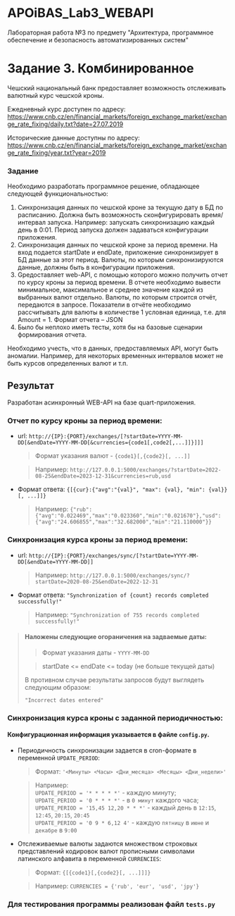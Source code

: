 # APOiBAS_Lab3_WEBAPI
Лабораторная работа №3 по предмету "Архитектура, программное обеспечение и безопасность автоматизированных систем"

# Задание 3. Комбинированное

Чешский национальный банк предоставляет возможность отслеживать валютный курс чешской кроны.

Ежедневный курс доступен по адресу: https://www.cnb.cz/en/financial_markets/foreign_exchange_market/exchange_rate_fixing/daily.txt?date=27.07.2019

Исторические данные доступны по адресу: https://www.cnb.cz/en/financial_markets/foreign_exchange_market/exchange_rate_fixing/year.txt?year=2019

### Задание

Необходимо разработать программное решение, обладающее следующей функциональностью:

1. Cинхронизация данных по чешской кроне за текущую дату в БД по расписанию. Должна быть возможность сконфигурировать время/интервал запуска. Например: запускать синхронизацию каждый день в 0:01. Период запуска должен задаваться конфигурации приложения.
2. Cинхронизация данных по чешской кроне за период времени. На вход подается startDate и endDate, приложение синхронизирует в БД данные за этот период. Валюты, по которым синхронизируются данные, должны быть в конфигурации приложения.
3. Gредоставляет web-API, с помощью которого можно получить отчет по курсу кроны за период времени. В отчете необходимо вывести минимальное, максимальное и среднее значение каждой из выбранных валют отдельно. Валюты, по которым строится отчёт, передаются в запросе. Показатели в отчёте необходимо рассчитывать для валюты в количестве 1 условная единица, т.е. для Amount = 1. Формат отчета – JSON
4. Было бы неплохо иметь тесты, хотя бы на базовые сценарии формирования отчета.

Необходимо учесть, что в данных, предоставляемых API, могут быть аномалии. Например, для некоторых временных интервалов может не быть курсов определенных валют и т.п.


## Результат

Разработан асинхронный WEB-API на базе quart-приложения.

### Отчет по курсу кроны за период времени:
 - url: `http://{IP}:{PORT}/exchanges/[?startDate=YYYY-MM-DD[&endDate=YYYY-MM-DD[&currencies={code1[,code2[,...]]}]]]`
    > Формат указания валют - `{code1}[,{code2}[, ...]]`
    
    > Например: `http://127.0.0.1:5000/exchanges/?startDate=2022-08-25&endDate=2023-12-31&currencies=rub,usd`
 - Формат ответа: `{[{cur}:{"avg":"{val}", "max": {val}, "min": {val}}[, ...]]}`
    > Например: `{"rub":{"avg":"0.022469","max":"0.023360","min":"0.021670"},"usd":{"avg":"24.606855","max":"32.682000","min":"21.110000"}}`
 
### Синхронизация курса кроны за период времени:
 - url: `http://{IP}:{PORT}/exchanges/sync/[?startDate=YYYY-MM-DD[&endDate=YYYY-MM-DD]]`
    > Например: `http://127.0.0.1:5000/exchanges/sync/?startDate=2020-08-25&endDate=2022-12-31`
 - Формат ответа: `"Synchronization of {count} records completed successfully!"`
    > Например: `"Synchronization of 755 records completed successfully!"`
 
> #### Наложены следующие огораничения на задваемые даты:
>> Формат указания даты - `YYYY-MM-DD`
> 
>> startDate <= endDate <= today (не больше текущей даты)
> 
> В противном случае результаты запросов будут выглядеть следующим образом:
> 
> `"Incorrect dates entered"`

### Синхронизация курса кроны c заданной периодичностью:
#### Конфигурационная информация указывается в файле ```config.py```.
- Периодичность синхронизации задается в cron-формате в переменной `UPDATE_PERIOD`:
   > Формат: `'<Минуты> <Часы> <Дни_месяца> <Месяцы> <Дни_недели>'`

   > Например: \
   > `UPDATE_PERIOD = '* * * * *'` - каждую минуту;\
   > `UPDATE_PERIOD = '0 * * * *'` - в `0 минут` каждого часа;\
   > `UPDATE_PERIOD = '15,45 12,20 * * *'` - каждый день в `12:15`, `12:45`, `20:15`, `20:45`\
   > `UPDATE_PERIOD = '0 9 * 6,12 4'` - каждую `пятницу` в `июне` и `декабре` в `9:00`
- Отслеживаемые валюты задаются множеством строковых представлений кодировок валют прописными символами латинского алфавита в переменной `CURRENCIES`:
   > Формат: `{[{code1}[,{code2}[, ...]]]}`

   > Например: `CURRENCIES = {'rub', 'eur', 'usd', 'jpy'}`
  
### Для тестирования программы реализован файл `tests.py`